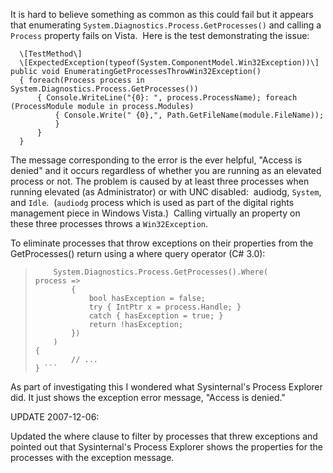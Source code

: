 

It is hard to believe something as common as this could fail but it appears that enumerating ``` System.Diagnostics.Process.GetProcesses() ``` and calling a ``` Process ``` property fails on Vista.  Here is the test demonstrating the issue:

      \[TestMethod\]
      \[ExpectedException(typeof(System.ComponentModel.Win32Exception))\] public void EnumeratingGetProcessesThrowWin32Exception()
      { foreach(Process process in System.Diagnostics.Process.GetProcesses())
          { Console.WriteLine("{0}: ", process.ProcessName); foreach (ProcessModule module in process.Modules)
              { Console.Write(" {0},", Path.GetFileName(module.FileName));
              }
          }
      }

The message corresponding to the error is the ever helpful, "Access is denied" and it occurs regardless of whether you are running as an elevated process or not. The problem is caused by at least three processes when running elevated (as Administrator) or with UNC disabled:  audiodg, ``` System ```, and ``` Idle ```.  (``` audiodg ``` process which is used as part of the digital rights management piece in Windows Vista.)  Calling virtually an property on these three processes throws a ``` Win32Exception ```.

To eliminate processes that throw exceptions on their properties from the GetProcesses() return using a where query operator (C# 3.0):

> ``` foreach (Process process in
>     System.Diagnostics.Process.GetProcesses().Where(        process =>
>         {
>             bool hasException = false;
>             try { IntPtr x = process.Handle; }
>             catch { hasException = true; }
>             return !hasException;
>         })
>     )
> {
>         // ...
> } ```

As part of investigating this I wondered what Sysinternal's Process Explorer did. It just shows the exception error message, "Access is denied."

UPDATE 2007-12-06:

Updated the where clause to filter by processes that threw exceptions and pointed out that Sysinternal's Process Explorer shows the properties for the processes with the exception message.
